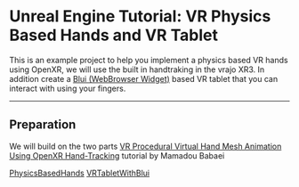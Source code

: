 # Unreal Engine Tutorial: VR Physics Based Hands and VR Tablet

This is an example project to help you implement a physics based VR hands using OpenXR, we will use the built in handtraking in the vrajo XR3. In addition create a [Blui (WebBrowser Widget)](https://github.com/getnamo/BLUI-Unreal) based VR tablet that you can interact with using your fingers.

___
## Preparation
We will build on the two parts [VR Procedural Virtual Hand Mesh Animation Using OpenXR Hand-Tracking](https://www.youtube.com/watch?v=TPEA1GJr_kU&t=569s) tutorial by Mamadou Babaei


[PhysicsBasedHands](./PhysicsBasedHands.md)
[VRTabletWithBlui](./VRTabletWithBlui.md)









